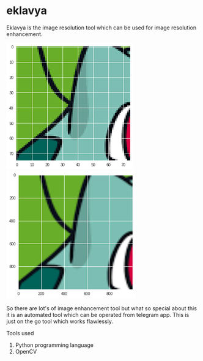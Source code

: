 # eklavya

Eklavya is the image resolution tool which can be used for image resolution enhancement.

![blur img](blur.png)      ![clear](clear.png)

So there are lot's of image enhancement tool but what so special about this it is an automated tool which can be operated from telegram app. This is just on the go tool which works flawlessly.

Tools used
1. Python programming language
2. OpenCV

